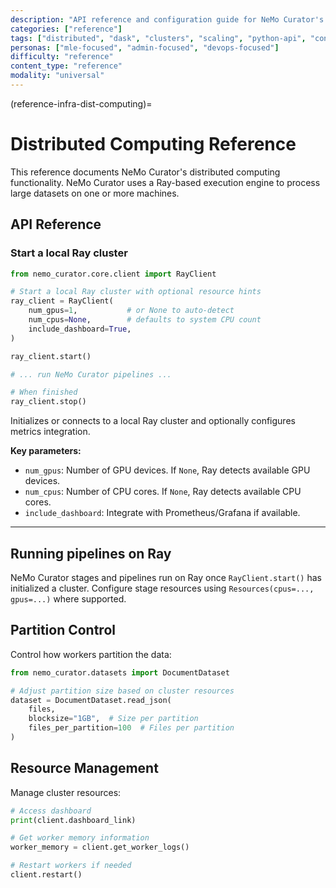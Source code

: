 ```yaml
---
description: "API reference and configuration guide for NeMo Curator's distributed computing functionality using Dask clusters"
categories: ["reference"]
tags: ["distributed", "dask", "clusters", "scaling", "python-api", "configuration"]
personas: ["mle-focused", "admin-focused", "devops-focused"]
difficulty: "reference"
content_type: "reference"
modality: "universal"
---
```


(reference-infra-dist-computing)=

# Distributed Computing Reference

This reference documents NeMo Curator's distributed computing functionality. NeMo Curator uses a Ray-based execution engine to process large datasets on one or more machines.

## API Reference

### Start a local Ray cluster

```python
from nemo_curator.core.client import RayClient

# Start a local Ray cluster with optional resource hints
ray_client = RayClient(
    num_gpus=1,           # or None to auto-detect
    num_cpus=None,        # defaults to system CPU count
    include_dashboard=True,
)

ray_client.start()

# ... run NeMo Curator pipelines ...

# When finished
ray_client.stop()
```

Initializes or connects to a local Ray cluster and optionally configures metrics integration.

**Key parameters:**

- `num_gpus`: Number of GPU devices. If `None`, Ray detects available GPU devices.
- `num_cpus`: Number of CPU cores. If `None`, Ray detects available CPU cores.
- `include_dashboard`: Integrate with Prometheus/Grafana if available.

---

## Running pipelines on Ray

NeMo Curator stages and pipelines run on Ray once `RayClient.start()` has initialized a cluster. Configure stage resources using `Resources(cpus=..., gpus=...)` where supported.

## Partition Control

Control how workers partition the data:

```python
from nemo_curator.datasets import DocumentDataset

# Adjust partition size based on cluster resources
dataset = DocumentDataset.read_json(
    files,
    blocksize="1GB",  # Size per partition
    files_per_partition=100  # Files per partition
)
```

## Resource Management

Manage cluster resources:

```python
# Access dashboard
print(client.dashboard_link)

# Get worker memory information
worker_memory = client.get_worker_logs()

# Restart workers if needed
client.restart()
```
